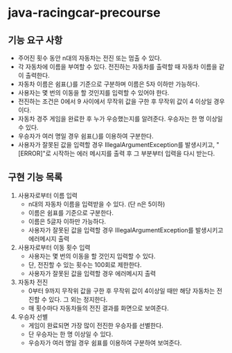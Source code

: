 # java-racingcar-precourse

## 기능 요구 사항
- 주어진 횟수 동안 n대의 자동차는 전진 또는 멈출 수 있다.
- 각 자동차에 이름을 부여할 수 있다. 전진하는 자동차를 출력할 때 자동차 이름을 같이 출력한다.
- 자동차 이름은 쉼표(,)를 기준으로 구분하며 이름은 5자 이하만 가능하다.
- 사용자는 몇 번의 이동을 할 것인지를 입력할 수 있어야 한다.
- 전진하는 조건은 0에서 9 사이에서 무작위 값을 구한 후 무작위 값이 4 이상일 경우이다.
- 자동차 경주 게임을 완료한 후 누가 우승했는지를 알려준다. 우승자는 한 명 이상일 수 있다.
- 우승자가 여러 명일 경우 쉼표(,)를 이용하여 구분한다.
- 사용자가 잘못된 값을 입력할 경우 IllegalArgumentException를 발생시키고, "[ERROR]"로 시작하는 에러 메시지를 출력 후 그 부분부터 입력을 다시 받는다.

## 구현 기능 목록
1. 사용자로부터 이름 입력
   * n대의 자동차 이름을 입력받을 수 있다. (단 n은 5이하)
   * 이름은 쉼표를 기준으로 구분한다.
   * 이름은 5글자 이하만 가능하다.
   * 사용자가 잘못된 값을 입력할 경우 IllegalArgumentException를 발생시키고 에러메시지 출력
2. 사용자로부터 이동 횟수 입력
   * 사용자는 몇 번의 이동을 할 것인지 입력할 수 있다.
   * 단, 전진할 수 있는 횟수는 100회로 제한한다.
   * 사용자가 잘못된 값을 입력할 경우 에러메시지 출력
3. 자동차 전진
   * 0부터 9까지 무작위 값을 구한 후 무작위 값이 4이상일 때만 해당 자동차는 전진할 수 있다. 그 외는 정지한다.
   * 매 횟수마다 자동차들의 전진 결과를 화면으로 보여준다.
4. 우승자 선별
   * 게임이 완료되면 가장 많이 전진한 우승자를 선별한다.
   * 단 우승자는 한 명 이상일 수 있다.
   * 우승자가 여러 명일 경우 쉼표를 이용하여 구분하여 보여준다.